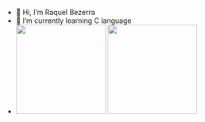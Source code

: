 - 👋 Hi, I’m Raquel Bezerra
- 🌱 I’m currently learning C language
- <div>
  <a href-"https://github.com/Raquelb2021">
   <img height="180cm" src="https://github-readme-stats.vercel.app/api?username=Raquelb2021&show_icons=true&theme=bear&hide=contribs,prs)(https://github.com/Raquelb2021/github-readme-stats)"/>
   <img height="180cm" src="https://github-readme-stats.vercel.app/api/top-langs/?username=Raquelb2021&layout=compact&theme=bear&show_icons=true)](https://github.com/Raquelb2021/github-readme-stats)"/>
    </div>
